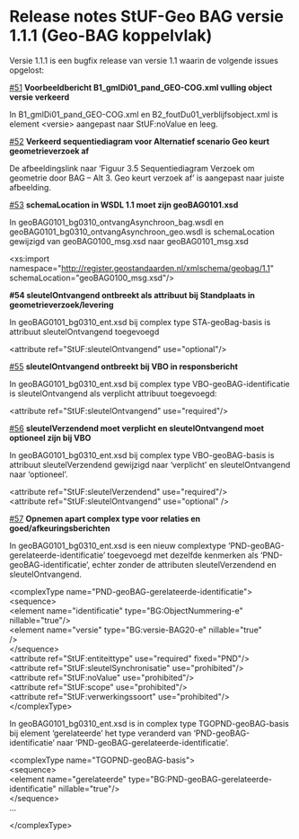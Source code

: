 Release notes StUF-Geo BAG versie 1.1.1 (Geo-BAG koppelvlak)
============================================================

Versie 1.1.1 is een bugfix release van versie 1.1 waarin de volgende issues
opgelost:

[\#51](https://github.com/Geonovum/GeoBAG/issues/51) **Voorbeeldbericht
B1_gmlDi01_pand_GEO-COG.xml vulling object versie verkeerd**

In B1_gmlDi01_pand_GEO-COG.xml en B2_foutDu01_verblijfsobject.xml is element
\<versie\> aangepast naar StUF:noValue en leeg.

[\#52](https://github.com/Geonovum/GeoBAG/issues/52) **Verkeerd sequentiediagram
voor Alternatief scenario Geo keurt geometrieverzoek af**

De afbeeldingslink naar ‘Figuur 3.5 Sequentiediagram Verzoek om geometrie door
BAG – Alt 3. Geo keurt verzoek af’ is aangepast naar juiste afbeelding.

[\#53](https://github.com/Geonovum/GeoBAG/issues/53) **schemaLocation in WSDL
1.1 moet zijn geoBAG0101.xsd**

In geoBAG0101_bg0310_ontvangAsynchroon_bag.wsdl en
geoBAG0101_bg0310_ontvangAsynchroon_geo.wsdl is schemaLocation gewijzigd van
geoBAG0100_msg.xsd naar geoBAG0101_msg.xsd

\<xs:import namespace="http://register.geostandaarden.nl/xmlschema/geobag/1.1"  
schemaLocation="geoBAG0100_msg.xsd"/\>

**\#54 sleutelOntvangend ontbreekt als attribuut bij Standplaats in
geometrieverzoek/levering**

In geoBAG0101_bg0310_ent.xsd bij complex type STA-geoBag-basis is attribuut
sleutelOntvangend toegevoegd

\<attribute ref="StUF:sleutelOntvangend" use="optional"/\>

[\#55](https://github.com/Geonovum/GeoBAG/issues/55) **sleutelOntvangend
ontbreekt bij VBO in responsbericht**

In geoBAG0101_bg0310_ent.xsd bij complex type VBO-geoBAG-identificatie is
sleutelOntvangend als verplicht attribuut toegevoegd:

\<attribute ref="StUF:sleutelOntvangend" use="required"/\>

[\#56](https://github.com/Geonovum/GeoBAG/issues/56) **sleutelVerzendend moet
verplicht en sleutelOntvangend moet optioneel zijn bij VBO**

In geoBAG0101_bg0310_ent.xsd bij complex type VBO-geoBAG-basis is attribuut
sleutelVerzendend gewijzigd naar ‘verplicht’ en sleutelOntvangend naar
‘optioneel’.

\<attribute ref="StUF:sleutelVerzendend" use="required"/\>  
\<attribute ref="StUF:sleutelOntvangend" use="optional" /\>

[\#57](https://github.com/Geonovum/GeoBAG/issues/57) **Opnemen apart complex
type voor relaties en goed/afkeuringsberichten**

In geoBAG0101_bg0310_ent.xsd is een nieuw complextype
‘PND-geoBAG-gerelateerde-identificatie’ toegevoegd met dezelfde kenmerken als
‘PND-geoBAG-identificatie’, echter zonder de attributen sleutelVerzendend en
sleutelOntvangend.

\<complexType name="PND-geoBAG-gerelateerde-identificatie"\>  
\<sequence\>  
\<element name="identificatie" type="BG:ObjectNummering-e" nillable="true"/\>  
\<element name="versie" type="BG:versie-BAG20-e" nillable="true"  
/\>  
\</sequence\>  
\<attribute ref="StUF:entiteittype" use="required" fixed="PND"/\>  
\<attribute ref="StUF:sleutelSynchronisatie" use="prohibited"/\>  
\<attribute ref="StUF:noValue" use="prohibited"/\>  
\<attribute ref="StUF:scope" use="prohibited"/\>  
\<attribute ref="StUF:verwerkingssoort" use="prohibited"/\>  
\</complexType\>

In geoBAG0101_bg0310_ent.xsd is in complex type TGOPND-geoBAG-basis bij element
‘gerelateerde’ het type veranderd van ‘PND-geoBAG-identificatie’ naar
‘PND-geoBAG-gerelateerde-identificatie’.

\<complexType name="TGOPND-geoBAG-basis"\>  
\<sequence\>  
\<element name="gerelateerde" type="BG:PND-geoBAG-gerelateerde-identificatie"
nillable="true"/\>  
\</sequence\>  
…

\</complexType\>
